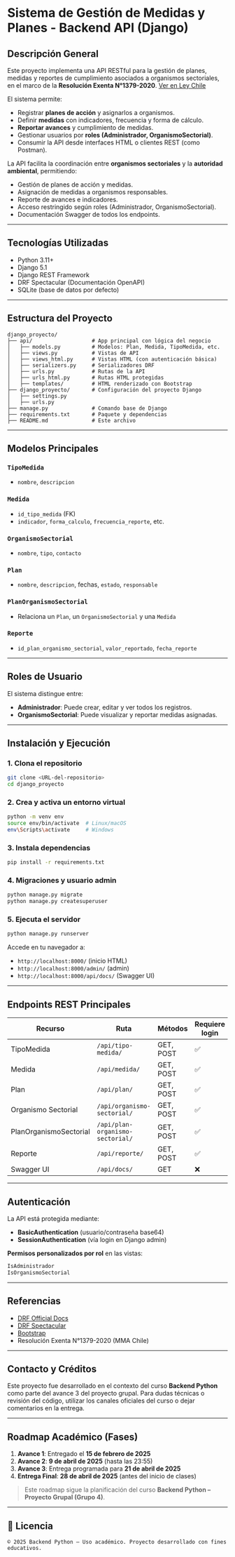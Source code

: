 # Sistema de Gestión de Medidas y Planes - Backend API (Django)

## Descripción General
Este proyecto implementa una API RESTful para la gestión de planes, medidas y reportes de cumplimiento asociados a organismos sectoriales, en el marco de la **Resolución Exenta N°1379-2020**.
[Ver en Ley Chile](https://www.bcn.cl/leychile/navegar?idNorma=1148568)


El sistema permite:
- Registrar **planes de acción** y asignarlos a organismos.
- Definir **medidas** con indicadores, frecuencia y forma de cálculo.
- **Reportar avances** y cumplimiento de medidas.
- Gestionar usuarios por **roles (Administrador, OrganismoSectorial)**.
- Consumir la API desde interfaces HTML o clientes REST (como Postman).

La API facilita la coordinación entre **organismos sectoriales** y la **autoridad ambiental**, permitiendo:

- Gestión de planes de acción y medidas.
- Asignación de medidas a organismos responsables.
- Reporte de avances e indicadores.
- Acceso restringido según roles (Administrador, OrganismoSectorial).
- Documentación Swagger de todos los endpoints.

---

## Tecnologías Utilizadas

- Python 3.11+
- Django 5.1
- Django REST Framework
- DRF Spectacular (Documentación OpenAPI)
- SQLite (base de datos por defecto)

---

## Estructura del Proyecto

```
django_proyecto/
├── api/                   # App principal con lógica del negocio
│   ├── models.py          # Modelos: Plan, Medida, TipoMedida, etc.
│   ├── views.py           # Vistas de API
│   ├── views_html.py      # Vistas HTML (con autenticación básica)
│   ├── serializers.py     # Serializadores DRF
│   ├── urls.py            # Rutas de la API
│   ├── urls_html.py       # Rutas HTML protegidas
│   ├── templates/         # HTML renderizado con Bootstrap
├── django_proyecto/       # Configuración del proyecto Django
│   ├── settings.py
│   ├── urls.py
├── manage.py              # Comando base de Django
├── requirements.txt       # Paquete y dependencias
├── README.md              # Este archivo
```

---

## Modelos Principales

### `TipoMedida`
- `nombre`, `descripcion`

### `Medida`
- `id_tipo_medida` (FK)
- `indicador`, `forma_calculo`, `frecuencia_reporte`, etc.

### `OrganismoSectorial`
- `nombre`, `tipo`, `contacto`

### `Plan`
- `nombre`, `descripcion`, fechas, `estado`, `responsable`

### `PlanOrganismoSectorial`
- Relaciona un `Plan`, un `OrganismoSectorial` y una `Medida`

### `Reporte`
- `id_plan_organismo_sectorial`, `valor_reportado`, `fecha_reporte`

---

## Roles de Usuario

El sistema distingue entre:

- **Administrador**: Puede crear, editar y ver todos los registros.
- **OrganismoSectorial**: Puede visualizar y reportar medidas asignadas.

---

## Instalación y Ejecución

### 1. Clona el repositorio

```bash
git clone <URL-del-repositorio>
cd django_proyecto
```

### 2. Crea y activa un entorno virtual

```bash
python -m venv env
source env/bin/activate  # Linux/macOS
env\Scripts\activate     # Windows
```

### 3. Instala dependencias

```bash
pip install -r requirements.txt
```

### 4. Migraciones y usuario admin

```bash
python manage.py migrate
python manage.py createsuperuser
```

### 5. Ejecuta el servidor

```bash
python manage.py runserver
```

Accede en tu navegador a:
- `http://localhost:8000/` (inicio HTML)
- `http://localhost:8000/admin/` (admin)
- `http://localhost:8000/api/docs/` (Swagger UI)

---

## Endpoints REST Principales

| Recurso                     | Ruta                         | Métodos | Requiere login |
|----------------------------|------------------------------|---------|----------------|
| TipoMedida                 | `/api/tipo-medida/`          | GET, POST | ✅ |
| Medida                     | `/api/medida/`               | GET, POST | ✅ |
| Plan                       | `/api/plan/`                 | GET, POST | ✅ |
| Organismo Sectorial        | `/api/organismo-sectorial/`  | GET, POST | ✅ |
| PlanOrganismoSectorial     | `/api/plan-organismo-sectorial/` | GET, POST | ✅ |
| Reporte                    | `/api/reporte/`              | GET, POST | ✅ |
| Swagger UI                 | `/api/docs/`                 | GET      | ❌ |

---

## Autenticación

La API está protegida mediante:

- **BasicAuthentication** (usuario/contraseña base64)
- **SessionAuthentication** (vía login en Django admin)

**Permisos personalizados por rol** en las vistas:

```python
IsAdministrador
IsOrganismoSectorial
```

---

## Referencias

- [DRF Official Docs](https://www.django-rest-framework.org/)
- [DRF Spectacular](https://drf-spectacular.readthedocs.io/)
- [Bootstrap](https://getbootstrap.com/)
- Resolución Exenta N°1379-2020 (MMA Chile)

---

## Contacto y Créditos

Este proyecto fue desarrollado en el contexto del curso **Backend Python** como parte del avance 3 del proyecto grupal.
Para dudas técnicas o revisión del código, utilizar los canales oficiales del curso o dejar comentarios en la entrega.

---

## Roadmap Académico (Fases)

1. **Avance 1**: Entregado el **15 de febrero de 2025**  
2. **Avance 2**: **9 de abril de 2025** (hasta las 23:55)  
3. **Avance 3**: Entrega programada para **21 de abril de 2025**  
4. **Entrega Final**: **28 de abril de 2025** (antes del inicio de clases)  

> Este roadmap sigue la planificación del curso **Backend Python – Proyecto Grupal (Grupo 4)**.

---

## 🧾 Licencia

```
© 2025 Backend Python – Uso académico. Proyecto desarrollado con fines educativos.
```